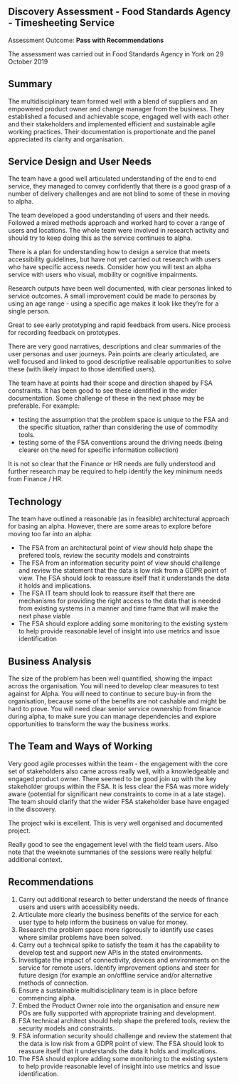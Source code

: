 ## Discovery Assessment - Food Standards Agency - Timesheeting Service 

Assessment Outcome: **Pass with Recommendations** 

The assessment was carried out in Food Standards Agency in York on 29 October 2019

## Summary
The multidisciplinary team formed well with a blend of suppliers and an empowered product owner and change manager from the business. They established a focused and achievable scope, engaged well with each other and their stakeholders and implemented efficient and sustainable agile working practices. Their documentation is proportionate and the panel appreciated its clarity and organisation.    

## Service Design and User Needs
The team have a good well articulated understanding of the end to end service, they managed to convey confidently that there is a good grasp of a number of delivery challenges and are not blind to some of these in moving to alpha. 

The team developed a good understanding of users and their needs. Followed a mixed methods approach and worked hard to cover a range of users and locations. The whole team were involved in research activity and should try to keep doing this as the service continues to alpha.

There is a plan for understanding how to design a service that meets accessibility guidelines, but have not yet carried out research with users who have specific access needs. Consider how you will test an alpha service with users who visual, mobility or cognitive impairments. 

Research outputs have been well documented, with clear personas linked to service outcomes. A small improvement could be made to personas by using an age range - using a specific age makes it look like they’re for a single person.

Great to see early prototyping and rapid feedback from users. Nice process for recording feedback on prototypes.

There are very good narratives, descriptions and clear summaries of the user personas and user journeys.  Pain points are clearly articulated, are well focused and linked to good descriptive realisable opportunities to solve these (with likely impact to those identified users). 

The team have at points had their scope and direction shaped by FSA constraints.  It has been good to see these identified in the wider documentation.  Some challenge of these in the next phase may be preferable.  For example:
- testing the assumption that the problem space is unique to the FSA and the specific situation, rather than considering the use of commodity tools.
- testing some of the FSA conventions around the driving needs (being clearer on the need for specific information collection)

It is not so clear that the Finance or HR needs are fully understood and further research may be required to help identify the key minimum needs from Finance / HR.  

## Technology
The team have outlined a reasonable (as in feasible) architectural approach for basing an alpha. However, there are some areas to explore before moving too far into an alpha:
- The FSA from an architectural point of view should help shape the prefered tools, review the security models and constraints
- The FSA from an information security point of view should challenge and review the statement that the data is low risk from a GDPR point of view. The FSA should look to reassure itself that it understands the data it holds and implications.  
- The FSA IT team should look to reassure itself that there are mechanisms for providing the right access to the data that is needed from existing systems in a manner and time frame that will make the next phase viable
- The FSA should explore adding some monitoring to the existing system to help provide reasonable level of insight into use metrics and issue identification

## Business Analysis
The size of the problem has been well quantified, showing the impact across the organisation. You will need to develop clear measures to test against for Alpha. You will need to continue to secure buy-in from the organisation, because some of the benefits are not cashable and might be hard to prove. You will need clear senior service ownership from finance during alpha, to make sure you can manage dependencies and explore opportunities to transform the way the business works.

## The Team and Ways of Working
Very good agile processes within the team - the engagement with the core set of stakeholders also came across really well, with a knowledgeable and engaged product owner.  There seemed to be good join up with the key stakeholder groups within the FSA.  It is less clear the FSA was more widely aware (potential for significant new constraints to come in at a late stage).  The team should clarify that the wider FSA stakeholder base have engaged in the discovery.  

The project wiki is excellent. This is very well organised and documented project.

Really good to see the engagement level with the field team users.  Also note that the weeknote summaries of the sessions were really helpful additional context.  

## Recommendations 
1. Carry out additional research to better understand the needs of finance users and users with accessibility needs.
1. Articulate more clearly the business benefits of the service for each user type to help inform the business on value for money. 
1. Research the problem space more rigorously to identify use cases where similar problems have been solved.
1. Carry out a technical spike to satisfy the team it has the capability to develop test and support new APIs in the stated environments.
1. Investigate the impact of connectivity, devices and environments on the service for remote users. Identify improvement options and steer for future design (for example an on/offline service and/or alternative methods of connection. 
1. Ensure a sustainable multidisciplinary team is in place before commencing alpha.
1. Embed the Product Owner role into the organisation and ensure new POs are fully supported with appropriate training and development.
1. FSA technical architect should help shape the prefered tools, review the security models and constraints.
1. FSA information security should challenge and review the statement that the data is low risk from a GDPR point of view. The FSA should look to reassure itself that it understands the data it holds and implications.  
1. The FSA should explore adding some monitoring to the existing system to help provide reasonable level of insight into use metrics and issue identification.

